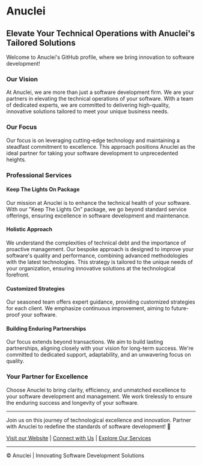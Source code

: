 # Anuclei

## Elevate Your Technical Operations with Anuclei's Tailored Solutions

Welcome to Anuclei's GitHub profile, where we bring innovation to software development!

### Our Vision
At Anuclei, we are more than just a software development firm. We are your partners in elevating the technical operations of your software. With a team of dedicated experts, we are committed to delivering high-quality, innovative solutions tailored to meet your unique business needs.

### Our Focus
Our focus is on leveraging cutting-edge technology and maintaining a steadfast commitment to excellence. This approach positions Anuclei as the ideal partner for taking your software development to unprecedented heights.

### Professional Services
#### Keep The Lights On Package
Our mission at Anuclei is to enhance the technical health of your software. With our "Keep The Lights On" package, we go beyond standard service offerings, ensuring excellence in software development and maintenance.

#### Holistic Approach
We understand the complexities of technical debt and the importance of proactive management. Our bespoke approach is designed to improve your software's quality and performance, combining advanced methodologies with the latest technologies. This strategy is tailored to the unique needs of your organization, ensuring innovative solutions at the technological forefront.

#### Customized Strategies
Our seasoned team offers expert guidance, providing customized strategies for each client. We emphasize continuous improvement, aiming to future-proof your software.

#### Building Enduring Partnerships
Our focus extends beyond transactions. We aim to build lasting partnerships, aligning closely with your vision for long-term success. We're committed to dedicated support, adaptability, and an unwavering focus on quality.

### Your Partner for Excellence
Choose Anuclei to bring clarity, efficiency, and unmatched excellence to your software development and management. We work tirelessly to ensure the enduring success and longevity of your software.

---

Join us on this journey of technological excellence and innovation. Partner with Anuclei to redefine the standards of software development! 🚀

[Visit our Website]([Title](https://anuclei.com/)) | [Connect with Us](mailto:info@anuclei.com) | [Explore Our Services]([Title](https://anuclei.com/Services)) 

---

© Anuclei | Innovating Software Development Solutions
